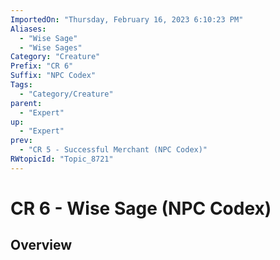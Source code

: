 ```yaml
---
ImportedOn: "Thursday, February 16, 2023 6:10:23 PM"
Aliases:
  - "Wise Sage"
  - "Wise Sages"
Category: "Creature"
Prefix: "CR 6"
Suffix: "NPC Codex"
Tags:
  - "Category/Creature"
parent:
  - "Expert"
up:
  - "Expert"
prev:
  - "CR 5 - Successful Merchant (NPC Codex)"
RWtopicId: "Topic_8721"
---
```

# CR 6 - Wise Sage (NPC Codex)
## Overview
